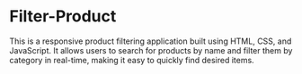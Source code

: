# Filter-Product
This is a responsive product filtering application built using HTML, CSS, and JavaScript. It allows users to search for products by name and filter them by category in real-time, making it easy to quickly find desired items.
